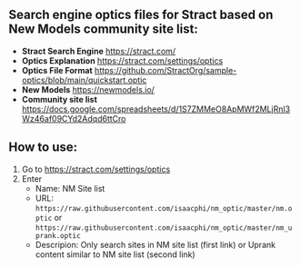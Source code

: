 ## Search engine optics files for Stract based on New Models community site list:
* **Stract Search Engine** https://stract.com/
* **Optics Explanation** https://stract.com/settings/optics
* **Optics File Format** https://github.com/StractOrg/sample-optics/blob/main/quickstart.optic
* **New Models** https://newmodels.io/
* **Community site list** https://docs.google.com/spreadsheets/d/1S7ZMMeO8ApMWf2MLjRnl3Wz46af09CYd2Adqd6ttCro

## How to use:
1. Go to https://stract.com/settings/optics
2. Enter
   * Name: NM Site list
   * URL: `https://raw.githubusercontent.com/isaacphi/nm_optic/master/nm.optic` or `https://raw.githubusercontent.com/isaacphi/nm_optic/master/nm_uprank.optic`
   * Descripion: Only search sites in NM site list (first link) or Uprank content similar to NM site list (second link)
